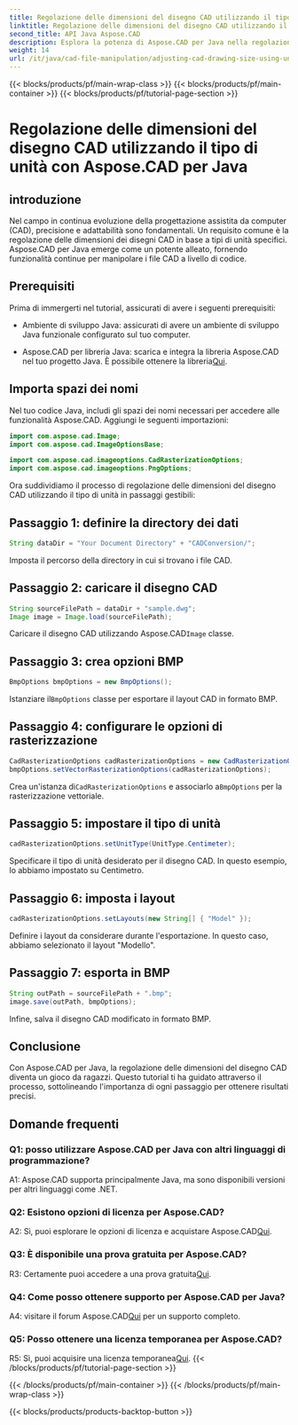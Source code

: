 ```yaml
---
title: Regolazione delle dimensioni del disegno CAD utilizzando il tipo di unità con Aspose.CAD per Java
linktitle: Regolazione delle dimensioni del disegno CAD utilizzando il tipo di unità
second_title: API Java Aspose.CAD
description: Esplora la potenza di Aspose.CAD per Java nella regolazione delle dimensioni dei disegni CAD senza sforzo. Segui la nostra guida passo passo per precisione e adattabilità.
weight: 14
url: /it/java/cad-file-manipulation/adjusting-cad-drawing-size-using-unit-type/
---
```


{{< blocks/products/pf/main-wrap-class >}}
{{< blocks/products/pf/main-container >}}
{{< blocks/products/pf/tutorial-page-section >}}

# Regolazione delle dimensioni del disegno CAD utilizzando il tipo di unità con Aspose.CAD per Java

## introduzione

Nel campo in continua evoluzione della progettazione assistita da computer (CAD), precisione e adattabilità sono fondamentali. Un requisito comune è la regolazione delle dimensioni dei disegni CAD in base a tipi di unità specifici. Aspose.CAD per Java emerge come un potente alleato, fornendo funzionalità continue per manipolare i file CAD a livello di codice.

## Prerequisiti

Prima di immergerti nel tutorial, assicurati di avere i seguenti prerequisiti:

- Ambiente di sviluppo Java: assicurati di avere un ambiente di sviluppo Java funzionale configurato sul tuo computer.

-  Aspose.CAD per libreria Java: scarica e integra la libreria Aspose.CAD nel tuo progetto Java. È possibile ottenere la libreria[Qui](https://releases.aspose.com/cad/java/).

## Importa spazi dei nomi

Nel tuo codice Java, includi gli spazi dei nomi necessari per accedere alle funzionalità Aspose.CAD. Aggiungi le seguenti importazioni:

```java
import com.aspose.cad.Image;
import com.aspose.cad.ImageOptionsBase;

import com.aspose.cad.imageoptions.CadRasterizationOptions;
import com.aspose.cad.imageoptions.PngOptions;
```

Ora suddividiamo il processo di regolazione delle dimensioni del disegno CAD utilizzando il tipo di unità in passaggi gestibili:

## Passaggio 1: definire la directory dei dati

```java
String dataDir = "Your Document Directory" + "CADConversion/";
```

Imposta il percorso della directory in cui si trovano i file CAD.

## Passaggio 2: caricare il disegno CAD

```java
String sourceFilePath = dataDir + "sample.dwg";
Image image = Image.load(sourceFilePath);
```

 Caricare il disegno CAD utilizzando Aspose.CAD`Image` classe.

## Passaggio 3: crea opzioni BMP

```java
BmpOptions bmpOptions = new BmpOptions();
```

 Istanziare il`BmpOptions` classe per esportare il layout CAD in formato BMP.

## Passaggio 4: configurare le opzioni di rasterizzazione

```java
CadRasterizationOptions cadRasterizationOptions = new CadRasterizationOptions();
bmpOptions.setVectorRasterizationOptions(cadRasterizationOptions);
```

 Crea un'istanza di`CadRasterizationOptions` e associarlo a`BmpOptions` per la rasterizzazione vettoriale.

## Passaggio 5: impostare il tipo di unità

```java
cadRasterizationOptions.setUnitType(UnitType.Centimeter);
```

Specificare il tipo di unità desiderato per il disegno CAD. In questo esempio, lo abbiamo impostato su Centimetro.

## Passaggio 6: imposta i layout

```java
cadRasterizationOptions.setLayouts(new String[] { "Model" });
```

Definire i layout da considerare durante l'esportazione. In questo caso, abbiamo selezionato il layout "Modello".

## Passaggio 7: esporta in BMP

```java
String outPath = sourceFilePath + ".bmp";
image.save(outPath, bmpOptions);
```

Infine, salva il disegno CAD modificato in formato BMP.

## Conclusione

Con Aspose.CAD per Java, la regolazione delle dimensioni del disegno CAD diventa un gioco da ragazzi. Questo tutorial ti ha guidato attraverso il processo, sottolineando l'importanza di ogni passaggio per ottenere risultati precisi.

## Domande frequenti

### Q1: posso utilizzare Aspose.CAD per Java con altri linguaggi di programmazione?

A1: Aspose.CAD supporta principalmente Java, ma sono disponibili versioni per altri linguaggi come .NET.

### Q2: Esistono opzioni di licenza per Aspose.CAD?

 A2: Sì, puoi esplorare le opzioni di licenza e acquistare Aspose.CAD[Qui](https://purchase.aspose.com/buy).

### Q3: È disponibile una prova gratuita per Aspose.CAD?

 R3: Certamente puoi accedere a una prova gratuita[Qui](https://releases.aspose.com/).

### Q4: Come posso ottenere supporto per Aspose.CAD per Java?

 A4: visitare il forum Aspose.CAD[Qui](https://forum.aspose.com/c/cad/19) per un supporto completo.

### Q5: Posso ottenere una licenza temporanea per Aspose.CAD?

 R5: Sì, puoi acquisire una licenza temporanea[Qui](https://purchase.aspose.com/temporary-license/).
{{< /blocks/products/pf/tutorial-page-section >}}

{{< /blocks/products/pf/main-container >}}
{{< /blocks/products/pf/main-wrap-class >}}

{{< blocks/products/products-backtop-button >}}
